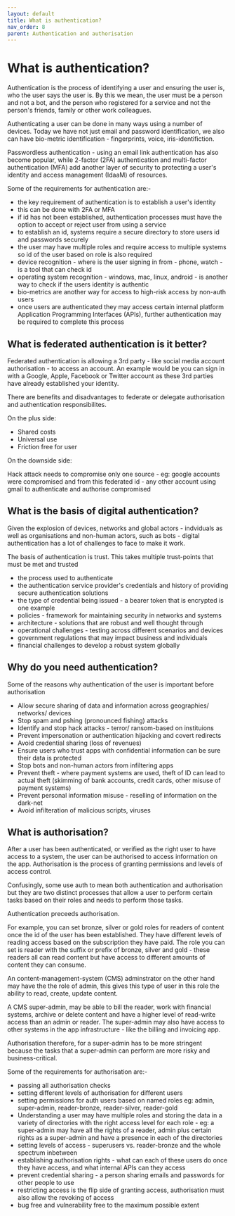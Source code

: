 ```yaml
---
layout: default
title: What is authentication?
nav_order: 8
parent: Authentication and authorisation
---
```


# What is authentication?

Authentication is the process of identifying a user and ensuring the user is, who the user says the user is. By this we mean, the user must be a person and not a bot, and the person who registered for a service and not the person's friends, family or other work colleagues.

Authenticating a user can be done in many ways using a number of devices. Today we have not just email and password identification, we also can have bio-metric identification - fingerprints, voice, iris-identifiction.

Passwordless authentication - using an email link authentication has also become popular, while 2-factor (2FA) authentication and multi-factor authentication (MFA) add another layer of security to protecting a user's identity and access management (IdaaM) of resources.

Some of the requirements for authentication are:-

- the key requirement of authentication is to establish a user's identity
- this can be done with 2FA or MFA
- if id has not been established, authentication processes must have the option to accept or reject user from using a service
- to establish an id, systems require a secure directory to store users id and passwords securely
- the user may have multiple roles and require access to multiple systems so id of the user based on role is also required
- device recognition - where is the user signing in from - phone, watch - is a tool that can check id
- operating system recognition - windows, mac, linux, android - is another way to check if the users identity is authentic
- bio-metrics are another way for access to high-risk access by non-auth users
- once users are authenticated they may access certain internal platform Application Programming Interfaces (APIs), further authentication may be required to complete this process

## What is federated authentication is it better?

Federated authentication is allowing a 3rd party - like social media account authorisation - to access an account. An example would be you can sign in with a Google, Apple, Facebook or Twitter account as these 3rd parties have already established your identity.

There are benefits and disadvantages to federate or delegate authorisation and authentication responsibilites.

On the plus side:

- Shared costs
- Universal use
- Friction free for user

On the downside side:

Hack attack needs to compromise only one source - eg: google accounts were compromised and from this federated id - any other account using gmail to authenticate and authorise compromised
## What is the basis of digital authentication?

Given the explosion of devices, networks and global actors - indviduals as well as organisations and non-human actors, such as bots - digital authentication has a lot of challenges to face to make it work.

The basis of authentication is trust. This takes multiple trust-points that must be met and trusted

- the process used to authenticate
- the authentication service provider's credentials and history of providing secure authentication solutions
- the type of credential being issued - a bearer token that is encrypted is one example
- policies - framework for maintaining security in networks and systems
- architecture - solutions that are robust and well thought through
- operational challenges - testing across different scenarios and devices
- government regulations that may impact business and individuals
- financial challenges to develop a robust system globally

## Why do you need authentication?

Some of the reasons why authentication of the user is important before authorisation

- Allow secure sharing of data and information across geographies/ networks/ devices
- Stop spam and pshing (pronounced fishing) attacks
- Identify and stop hack attacks - terror/ ransom-based on instituions
- Prevent impersonation or authentication hijacking and covert redirects 
- Avoid credential sharing (loss of revenues)
- Ensure users who trust apps with confidential information can be sure their data is protected
- Stop bots and non-human actors from infiltering apps
- Prevent theft - where payment systems are used, theft of ID can lead to actual theft (skimming of bank accounts, credit cards, other misuse of payment systems)
- Prevent personal information misuse - reselling of information on the dark-net
- Avoid infilteration of malicious scripts, viruses

## What is authorisation?

After a user has been authenticated, or verified as the right user to have access to a system, the user can be authorised to access information on the app. Authorisation is the process of granting permissions and levels of access control.

Confusingly, some use auth to mean both authentication and authorisation but they are two distinct processes that allow a user to perform certain tasks based on their roles and needs to perform those tasks.

Authentication preceeds authorisation.

For example, you can set bronze, silver or gold roles for readers of content once the id of the user has been established. They have different levels of reading access based on the subscription they have paid. The role you can set is reader with the suffix or prefix of bronze, silver and gold - these readers all can read content but have access to different amounts of content they can consume.

An content-management-system (CMS) adminstrator on the other hand may have the the role of admin, this gives this type of user in this role the ability to read, create, update content.

A CMS super-admin, may be able to bill the reader, work with financial systems, archive or delete content and have a higher level of read-write access than an admin or reader. The super-admin may also have access to other systems in the app infrastructure - like the billing and invoicing app.

Authorisation therefore, for a super-admin has to be more stringent because the tasks that a super-admin can perform are more risky and business-critical.

Some of the requirements for authorisation are:-

- passing all authorisation checks
- setting different levels of authorisation for different users
- setting permissions for auth users based on named roles eg: admin, super-admin, reader-bronze, reader-silver, reader-gold
- Understanding a user may have multiple roles and storing the data in a variety of directories with the right access level for each role - eg: a super-admin may have all the rights of a reader, admin plus certain rights as a super-admin and have a presence in each of the directories
- setting levels of access - superusers vs. reader-bronze and the whole spectrum inbetween
- establishing authorisation rights - what can each of these users do once they have access, and what internal APIs can they access
- prevent credential sharing - a person sharing emails and passwords for other people to use
- restricting access is the flip side of granting access, authorisation must also allow the revoking of access
- bug free and vulnerability free to the maximum possible extent
